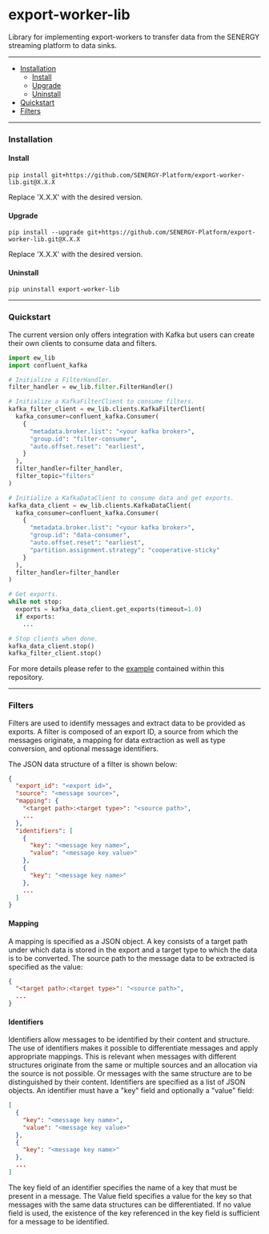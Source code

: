 export-worker-lib
================

Library for implementing export-workers to transfer data from the SENERGY streaming platform to data sinks.

----------

+ [Installation](#installation)
  + [Install](#install)
  + [Upgrade](#Upgrade)
  + [Uninstall](#uninstall)
+ [Quickstart](#quickstart)
+ [Filters](#filters)

----------

### Installation

#### Install

`pip install git+https://github.com/SENERGY-Platform/export-worker-lib.git@X.X.X`

Replace 'X.X.X' with the desired version.

#### Upgrade

`pip install --upgrade git+https://github.com/SENERGY-Platform/export-worker-lib.git@X.X.X`

Replace 'X.X.X' with the desired version.

#### Uninstall

`pip uninstall export-worker-lib`

---

### Quickstart

The current version only offers integration with Kafka but users can create their own clients to consume data and filters.

```python
import ew_lib
import confluent_kafka

# Initialize a FilterHandler.
filter_handler = ew_lib.filter.FilterHandler()

# Initialize a KafkaFilterClient to consume filters.
kafka_filter_client = ew_lib.clients.KafkaFilterClient(
  kafka_consumer=confluent_kafka.Consumer(
    {
      "metadata.broker.list": "<your kafka broker>",
      "group.id": "filter-consumer",
      "auto.offset.reset": "earliest",
    }
  ),
  filter_handler=filter_handler,
  filter_topic="filters"
)

# Initialize a KafkaDataClient to consume data and get exports.
kafka_data_client = ew_lib.clients.KafkaDataClient(
  kafka_consumer=confluent_kafka.Consumer(
    {
      "metadata.broker.list": "<your kafka broker>",
      "group.id": "data-consumer",
      "auto.offset.reset": "earliest",
      "partition.assignment.strategy": "cooperative-sticky"
    }
  ),
  filter_handler=filter_handler
)

# Get exports.
while not stop:
  exports = kafka_data_client.get_exports(timeout=1.0)
  if exports:
    ...

# Stop clients when done.
kafka_data_client.stop()
kafka_filter_client.stop()
```

For more details please refer to the [example](https://github.com/SENERGY-Platform/export-worker-lib/tree/master/example) contained within this repository.

---

### Filters

Filters are used to identify messages and extract data to be provided as exports.
A filter is composed of an export ID, a source from which the messages originate, a mapping for data extraction as well as type conversion, and optional message identifiers.

The JSON data structure of a filter is shown below:

```JSON
{
  "export_id": "<export id>",
  "source": "<message source>",
  "mapping": {
    "<target path>:<target type>": "<source path>",
    ...
  },
  "identifiers": [
    {
      "key": "<message key name>",
      "value": "<message key value>"
    },
    {
      "key": "<message key name>"
    },
    ...
  ]
}
```

#### Mapping

A mapping is specified as a JSON object. A key consists of a target path under which data is stored in the export and a target type to which the data is to be converted. 
The source path to the message data to be extracted is specified as the value:

```JSON
{
  "<target path>:<target type>": "<source path>",
  ...
}
```

#### Identifiers

Identifiers allow messages to be identified by their content and structure. 
The use of identifiers makes it possible to differentiate messages and apply appropriate mappings.
This is relevant when messages with different structures originate from the same or multiple sources and an allocation via the source is not possible. 
Or messages with the same structure are to be distinguished by their content.
Identifiers are specified as a list of JSON objects. An identifier must have a "key" field and optionally a "value" field:

```JSON
[
  {
    "key": "<message key name>",
    "value": "<message key value>"
  },
  {
    "key": "<message key name>"
  },
  ...
]
```

The key field of an identifier specifies the name of a key that must be present in a message.
The Value field specifies a value for the key so that messages with the same data structures can be differentiated.
If no value field is used, the existence of the key referenced in the key field is sufficient for a message to be identified.
